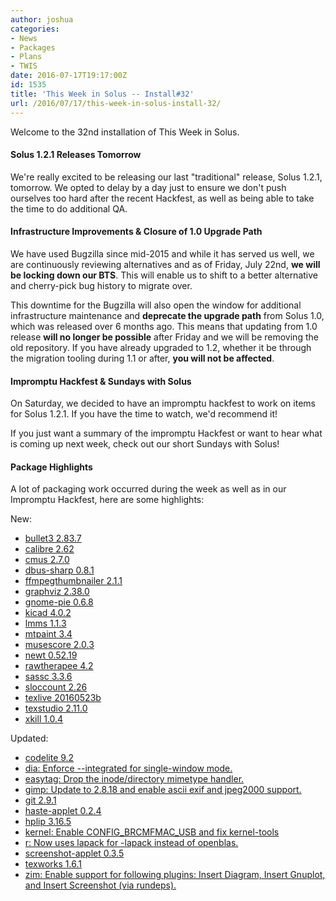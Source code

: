 ```yaml
---
author: joshua
categories:
- News
- Packages
- Plans
- TWIS
date: 2016-07-17T19:17:00Z
id: 1535
title: 'This Week in Solus -- Install#32'
url: /2016/07/17/this-week-in-solus-install-32/
--- 
```

Welcome to the 32nd installation of This Week in Solus. 

#### Solus 1.2.1 Releases Tomorrow

We're really excited to be releasing our last "traditional" release, Solus 1.2.1, tomorrow. We opted to delay by a day just to ensure we don't push ourselves too hard after the recent Hackfest, as well as being able to take the time to do additional QA.

#### Infrastructure Improvements & Closure of 1.0 Upgrade Path

We have used Bugzilla since mid-2015 and while it has served us well, we are continuously reviewing alternatives and as of Friday, July 22nd, **we will be locking down our BTS**. This will enable us to shift to a better alternative and cherry-pick bug history 
to migrate over.

This downtime for the Bugzilla will also open the window for additional infrastructure maintenance and **deprecate the upgrade path** from Solus 1.0, which was released over 6 months ago. This means that updating from 1.0 release 
**will no longer be possible** after Friday and we will be removing the old repository. If you have already upgraded to 1.2, whether it be through the migration tooling during 1.1 or after, **you will not be affected**.

#### Impromptu Hackfest & Sundays with Solus

On Saturday, we decided to have an impromptu hackfest to work on items for Solus 1.2.1. If you have the time to watch, we'd recommend it!

If you just want a summary of the impromptu Hackfest or want to hear what is coming up next week, check out our short Sundays with Solus!

#### Package Highlights

A lot of packaging work occurred during the week as well as in our Impromptu Hackfest, here are some highlights:

New:

- [bullet3 2.83.7](https://git.solus-project.com/packages/bullet3/commit/?id=c03a036d047bd678040556eabb67b8ba5ed3f1db)
- [calibre 2.62](https://git.solus-project.com/packages/calibre/commit/?id=3cef8bde20f6985b148d124960a9f7384caea730)
- [cmus 2.7.0](https://git.solus-project.com/packages/cmus/commit/?id=8220262b75ab4f7938e9ef8313238818390f423d)
- [dbus-sharp 0.8.1](https://git.solus-project.com/packages/dbus-sharp/commit/?id=fadb115ea837b97c12b7f1d59c246278945243bc)
- [ffmpegthumbnailer 2.1.1](https://git.solus-project.com/packages/ffmpegthumbnailer/commit/?id=7cec3d396b9f6326145387922904cbc7e9446fde)
- [graphviz 2.38.0](https://git.solus-project.com/packages/graphviz/commit/?id=79daa487277e6da27b3de0552a047841ad4fee4a)
- [gnome-pie 0.6.8](https://git.solus-project.com/packages/gnome-pie/commit/?id=8643fc4e16c66a753b7d79b8e553a671e994d940)
- [kicad 4.0.2](https://git.solus-project.com/packages/kicad/commit/?id=919a3ed2577bbeef43db9f962afd14c436474870)
- [lmms 1.1.3](https://git.solus-project.com/packages/lmms/commit/?id=bb26129ea2f8d7997f00672ce9eada427f11c6f1)
- [mtpaint 3.4](https://git.solus-project.com/packages/mtpaint/commit/?id=3bb4c1fe1593e1d51a5042c5c9216b1f7c0364eb)
- [musescore 2.0.3](https://git.solus-project.com/packages/musescore/commit/?id=504f93797cb8b5c94ff0ce8fe355a6beb6a5e5b2)
- [newt 0.52.19](https://git.solus-project.com/packages/newt/commit/?id=c496feab47c285d5a62ea0afe441a2fc6b401bbc)
- [rawtherapee 4.2](https://git.solus-project.com/packages/rawtherapee/commit/?id=5c8949a55a7e9f37627ec3b4cb4fcbb5b13cae31)
- [sassc 3.3.6](https://git.solus-project.com/packages/sassc/commit/?id=9ee914c1d23e60f3e0d8f8a1381da8f7a7ac56e6)
- [sloccount 2.26](https://git.solus-project.com/packages/sloccount/commit/?id=cc88f2b8b140d2ed62fd54dcf1dfbd3f803bf88c)
- [texlive 20160523b](https://git.solus-project.com/packages/texlive/commit/?id=0a6ca6b9d7d914bb59fbd78b2301d1e9d18167b4)
- [texstudio 2.11.0](https://git.solus-project.com/packages/texstudio/commit/?id=3d09425db1019d060e14320dcf1b8a5989064127)
- [xkill 1.0.4](https://git.solus-project.com/packages/xkill/commit/?id=dbe4aa164754934ee78574dce071b3302c7ddf3a)

Updated:

- [codelite 9.2](https://git.solus-project.com/packages/codelite/commit/?id=b1e2d88a281d5cf5a90df0ee771ab70f49946f9a)
- [dia: Enforce --integrated for single-window mode.](https://git.solus-project.com/packages/dia/commit/?id=901de860fc7ad5dd203f91445ab925793bcd20b4)
- [easytag: Drop the inode/directory mimetype handler.](https://git.solus-project.com/packages/easytag/commit/?id=8816a748d0afbd3e2bf8aa69ded24bd519727333)
- [gimp: Update to 2.8.18 and enable ascii exif and jpeg2000 support.](https://git.solus-project.com/packages/gimp/commit/?id=a94df23b611d4a8842096b286d9a4364d65a2f3d)
- [git 2.9.1](https://git.solus-project.com/packages/git/commit/?id=93c971a1a64edd3d773b59bf4de030c1833bc5b0)
- [haste-applet 0.2.4](https://git.solus-project.com/packages/haste-applet/commit/?id=d02803a751c9e015e2f14a397cf2e1242a44870f)
- [hplip 3.16.5](https://git.solus-project.com/packages/hplip/commit/?id=becb01a5db3497b6a27b6284595a6a59e3290ad2)
- [kernel: Enable CONFIG_BRCMFMAC_USB and fix kernel-tools](https://git.solus-project.com/packages/kernel/commit/?id=039f75c76b6b3e3d134a749aa813dfb67a946fb1)
- [r: Now uses lapack for -lapack instead of openblas.](https://git.solus-project.com/packages/r/commit/?id=978c3dd85513780c96d5cbe189a934a157335b02)
- [screenshot-applet 0.3.5](https://git.solus-project.com/packages/screenshot-applet/commit/?id=173db4479e86c2eed651be61a3413cf6a44ae691)
- [texworks 1.6.1](https://git.solus-project.com/packages/texworks/commit/?id=49939f5d86a02890f4f889a1dffd5e4c7a6bda4f)
- [zim: Enable support for following plugins: Insert Diagram, Insert Gnuplot, and Insert Screenshot (via rundeps).](https://git.solus-project.com/packages/zim/commit/?id=19fb607fc6914ca1c3f331d9651ed629e00cde1b)